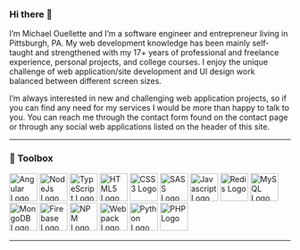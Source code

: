 ### Hi there 👋

I’m Michael Ouellette and I’m a software engineer and entrepreneur living in Pittsburgh, PA. My web development knowledge has been mainly self-taught and strengthened with my 17+ years of professional and freelance experience, personal projects, and college courses. I enjoy the unique challenge of web application/site development and UI design work balanced between different screen sizes.

I’m always interested in new and challenging web application projects, so if you can find any need for my services I would be more than happy to talk to you. You can reach me through the contact form found on the contact page or through any social web applications listed on the header of this site.

---

### 🧰  Toolbox

<img src="https://michaelouellette.com/assets/languages/angular-plain.svg" alt="Angular Logo" width="50" height="50"/> <img src="https://michaelouellette.com/assets/languages/nodejs-plain.svg" alt="NodeJs Logo" width="50" height="50"/> <img src="https://michaelouellette.com/assets/languages/typescript-plain.svg" alt="TypeScript Logo" width="50" height="50"/> <img src="https://michaelouellette.com/assets/languages/html5-plain.svg" alt="HTML5 Logo" width="50" height="50"/> <img src="https://michaelouellette.com/assets/languages/css3-plain.svg" alt="CSS3 Logo" width="50" height="50"/> <img src="https://michaelouellette.com/assets/languages/sass-original.svg" alt="SASS Logo" width="50" height="50"/> <img src="https://michaelouellette.com/assets/languages/javascript-plain.svg" alt="Javascript Logo" width="50" height="50"/> <img src="https://michaelouellette.com/assets/languages/redis-plain.svg" alt="Redis Logo" width="50" height="50"/> <img src="https://michaelouellette.com/assets/languages/mysql-plain.svg" alt="MySQL Logo" width="50" height="50"/> <img src="https://michaelouellette.com/assets/languages/mongodb-plain.svg" alt="MongoDB Logo" width="50" height="50"/> <img src="https://michaelouellette.com/assets/languages/firebase.svg" alt="Firebase Logo" width="50" height="50"/> <img src="https://michaelouellette.com/assets/languages/npm-original-wordmark.svg" alt="NPM Logo" width="50" height="50"/> <img src="https://michaelouellette.com/assets/languages/webpack-plain.svg" alt="Webpack Logo" width="50" height="50"/> <img src="https://michaelouellette.com/assets/languages/python-plain.svg" alt="Python Logo" width="50" height="50"/> <img src="https://michaelouellette.com/assets/languages/php-plain.svg" alt="PHP Logo" width="50" height="50"/>

---


<!--
**michaelsouellette/michaelsouellette** is a ✨ _special_ ✨ repository because its `README.md` (this file) appears on your GitHub profile.

Here are some ideas to get you started:

- 🔭 I’m currently working on ...
- 🌱 I’m currently learning ...
- 👯 I’m looking to collaborate on ...
- 🤔 I’m looking for help with ...
- 💬 Ask me about ...
- 📫 How to reach me: ...
- 😄 Pronouns: ...
- ⚡ Fun fact: ...
-->
